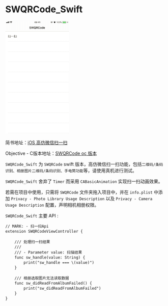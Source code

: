 # SWQRCode_Swift

![image](https://github.com/RockChanel/SWGIF/blob/master/SWQRCode.gif)

简书地址：[iOS 高仿微信扫一扫](https://www.jianshu.com/p/1fc34089adf5)

Objective - C版本地址：[SWQRCode oc 版本](https://github.com/RockChanel/SWQRCode_Objc)

`SWQRCode_Swift` 为 `SWQRCode` swift 版本，高仿微信扫一扫功能，包括`二维码/条码识别、相册图片二维码/条码识别、手电筒功能`等，请使用真机进行测试。

`SWQRCode_Swift` 舍弃了 `Timer` 而采用 `CABasicAnimation` 实现扫一扫动画效果。

若需在项目中使用，只需将 `SWQRCode` 文件夹拖入项目中，并在 `info.plist` 中添加 `Privacy - Photo Library Usage Description` 以及 `Privacy - Camera Usage Description` 配置，声明相机相册权限。
 
`SWQRCode_Swift` 主要 API :

    // MARK: - 扫一扫Api
    extension SWQRCodeViewController {
        
        /// 处理扫一扫结果
        ///
        /// - Parameter value: 扫描结果
        func sw_handle(value: String) {
            print("sw_handle === \(value)")
        }
        
        /// 相册选取图片无法读取数据
        func sw_didReadFromAlbumFailed() {
            print("sw_didReadFromAlbumFailed")
        }
    }





